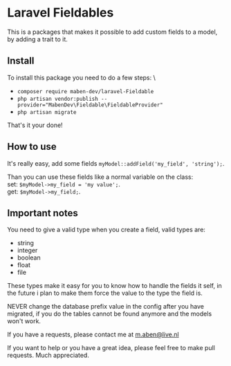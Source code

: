 # Laravel Fieldables 
This is a packages that makes it possible to add custom fields to a model, by adding a trait to it.

## Install 
To install this package you need to do a few steps: \
- `composer require maben-dev/laravel-Fieldable`
- `php artisan vendor:publish --provider="MabenDev\Fieldable\FieldableProvider"`
- `php artisan migrate`

That's it your done!

## How to use
It's really easy, add some fields `myModel::addField('my_field', 'string');`.

Than you can use these fields like a normal variable on the class: \
set: `$myModel->my_field = 'my value';`.\
get: `$myModel->my_field;`.

## Important notes
You need to give a valid type when you create a field, valid types are:
- string
- integer
- boolean
- float
- file

These types make it easy for you to know how to handle the fields it self, in the future i plan to make them force the value to the type the field is.

NEVER change the database prefix value in the config after you have migrated, if you do the tables cannot be found anymore and the models won't work.

If you have a requests, please contact me at m.aben@live.nl

If you want to help or you have a great idea, please feel free to make pull requests. Much appreciated. 

